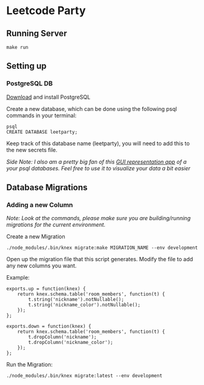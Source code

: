 # Leetcode Party

## Running Server

    make run

## Setting up

### PostgreSQL DB
[Download](https://www.postgresql.org/download/macosx/)  and install PostgreSQL

Create a new database, which can be done using the following psql commands in your terminal:

```
psql
CREATE DATABASE leetparty;

```

Keep track of this database name (leetparty), you will need to add this to the new secrets file.

_Side Note: I also am a pretty big fan of this  [GUI representation app](https://eggerapps.at/postico/)  of a your psql databases. Feel free to use it to visualize your data a bit easier_

## Database Migrations

### Adding a new Column

_Note: Look at the commands, please make sure you are building/running migrations for the current environment._

Create a new Migration

    ./node_modules/.bin/knex migrate:make MIGRATION_NAME --env development
    
Open up the migration file that this script generates. Modify the file to add any new columns you want.

Example:

    exports.up = function(knex) {
        return knex.schema.table('room_members', function(t) {
            t.string('nickname').notNullable();
            t.string('nickname_color').notNullable();
        });
    };
    
    exports.down = function(knex) {
        return knex.schema.table('room_members', function(t) {
            t.dropColumn('nickname');
            t.dropColumn('nickname_color');
        });
    };

Run the Migration:

`./node_modules/.bin/knex migrate:latest --env development`